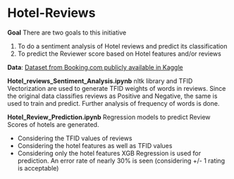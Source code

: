 # Hotel-Reviews

**Goal**
There are two goals to this initiative
1. To do a sentiment analysis of Hotel reviews and predict its classification
2. To predict the Reviewer score based on Hotel features and/or reviews

**Data**: [Dataset from Booking.com publicly available in Kaggle](https://www.kaggle.com/jiashenliu/515k-hotel-reviews-data-in-europe)

**Hotel_reviews_Sentiment_Analysis.ipynb**
nltk library and TFID Vectorization are used to generate TFID weights of words in reviews. Since the original data classifies reviews as Positive and Negative, the same is used to train and predict. Further analysis of frequency of words is done.

**Hotel_Review_Prediction.ipynb**
Regression models to predict Review Scores of hotels are generated.
- Considering the TFID values of reviews
- Considering the hotel features as well as TFID values
- Considering only the hotel features
XGB Regression is used for prediction. An error rate of nearly 30% is seen (considering +/- 1 rating is acceptable)
